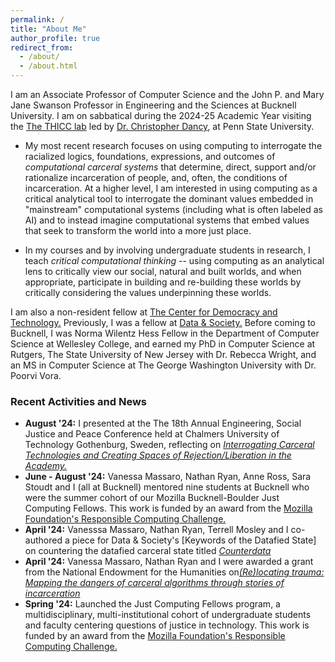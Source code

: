 ```yaml
---
permalink: /
title: "About Me"
author_profile: true
redirect_from: 
  - /about/
  - /about.html
---
```


I am an Associate Professor of Computer Science and the John P. and Mary Jane Swanson Professor in Engineering and the Sciences at Bucknell University. I am on sabbatical during the 2024-25 Academic Year visiting the [The THICC lab](https://sites.psu.edu/thicc/) led by [Dr. Christopher Dancy](https://sites.psu.edu/thicc/thicc-lab-members/), at Penn State University. 

- My most recent research focuses on using computing to interrogate the racialized logics, foundations, expressions, and outcomes of _computational carceral systems_ that determine, direct, support and/or rationalize incarceration of people, and, often, the conditions of incarceration. At a higher level, I am interested in using computing as a critical analytical tool to interrogate the dominant values embedded in "mainstream" computational systems (including what is often labeled as AI) and to instead imagine computational systems that embed values that seek to transform the world into a more just place.

- In my courses and by involving undergraduate students in research, I teach _critical computational thinking_ -- using computing as an analytical lens to critically view our social, natural and built worlds, and when appropriate, participate in building and re-building these worlds by critically considering the values underpinning these worlds.


I am also a non-resident fellow at [The Center for Democracy and Technology.](https://cdt.org/) Previously, I was a fellow at [Data & Society.](https://datasociety.net/) Before coming to Bucknell, I was Norma Wilentz Hess Fellow in the Department of Computer Science at Wellesley College, and earned my PhD in Computer Science at Rutgers, The State University of New Jersey with Dr. Rebecca Wright, and an MS in Computer Science at The George Washington University with Dr. Poorvi Vora.

### Recent Activities and News


- **August '24:** I presented at the The 18th Annual Engineering, Social Justice and Peace Conference held at
Chalmers University of Technology Gothenburg, Sweden, reflecting on [_Interrogating Carceral Technologies and Creating Spaces of Rejection/Liberation in the Academy._](https://esjp.org/esjp-conference-2024/esjp-2024-conference-on-site-session-descriptions#mir)
- **June - August '24:** Vanessa Massaro, Nathan Ryan, Anne Ross, Sara Stoudt and I (all at Bucknell) mentored nine students at Bucknell who were the summer cohort of our Mozilla Bucknell-Boulder Just Computing Fellows. This work is funded by an award from the [Mozilla Foundation's Responsible Computing Challenge.](https://foundation.mozilla.org/en/blog/mozilla-announces-15-new-responsible-computing-challenge-awardees-in-the-us/)
- **April '24:** Vanesssa Massaro, Nathan Ryan, Terrell Mosley and I co-authored a piece for Data & Society's [Keywords of the Datafied State] on countering the datafied carceral state titled [_Counterdata_](https://datasociety.net/wp-content/uploads/2024/04/Keywords_Counterdata_Massaro_Mir_Mosley_Ryan_04242024.pdf)
- **April '24:** Vanessa Massaro, Nathan Ryan and I were awarded a grant from the National Endowment for the Humanities on[_(Re)locating trauma: Mapping the dangers of carceral algorithms through stories of incarceration_](https://apps.neh.gov/publicquery/AwardDetail.aspx?gn=DOC-299600-24.)
- **Spring '24:** Launched the Just Computing Fellows program, a multidisciplinary, multi-institutional cohort of undergraduate students and faculty centering questions of justice in technology. This work is funded by an award from the [Mozilla Foundation's Responsible Computing Challenge.](https://foundation.mozilla.org/en/blog/mozilla-announces-15-new-responsible-computing-challenge-awardees-in-the-us/)





